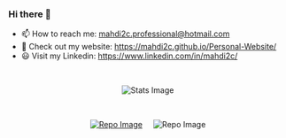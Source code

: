### Hi there 👋

- 📫 How to reach me: mahdi2c.professional@hotmail.com
- 📌 Check out my website: https://mahdi2c.github.io/Personal-Website/
- 😃 Visit my Linkedin: https://www.linkedin.com/in/mahdi2c/

<br/>

<div align="center">
  <p>
  <img src="https://github-readme-stats.vercel.app/api?username=mahdi2c&count_private=true&theme=gruvbox" alt="Stats Image" />
  </p>
</div>

<br/>

<div align="center">
  <p>
  <a href = "https://mahdi2c.github.io/Personal-Website/"><img src="https://github-readme-stats.vercel.app/api/pin/?username=mahdi2c&repo=personal-website&theme=gruvbox" alt="Repo Image" /></a>
  &nbsp;&nbsp;&nbsp; 
  <img src="https://github-readme-stats.vercel.app/api/top-langs/?username=mahdi2c&theme=gruvbox&layout=compact" alt="Repo Image" />
  </p>
</div>
